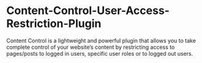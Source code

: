 # Content-Control-User-Access-Restriction-Plugin
Content Control is a lightweight and powerful plugin that allows you to take complete control of your website’s content by restricting access to pages/posts to logged in users, specific user roles or to logged out users.
